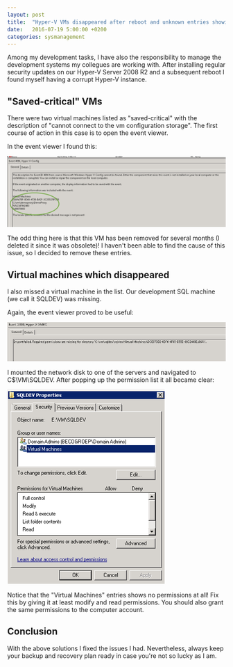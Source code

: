 ```yaml
---
layout: post
title:  "Hyper-V VMs disappeared after reboot and unknown entries showing 'saved-critical'"
date:   2016-07-19 5:00:00 +0200
categories: sysmanagement
---
```


Among my development tasks, I have also the responsibility to manage the development systems my collegues are working with. After installing regular security updates on our Hyper-V Server 2008 R2 and a subsequent reboot I found myself having a corrupt Hyper-V instance.

## "Saved-critical" VMs
There were two virtual machines listed as "saved-critical" with the description of "cannot connect to the vm configuration storage". The first course of action in this case is to open the event viewer. 

In the event viewer I found this:

![Event viewer showing cause of saved-critical VM](/images/blog/2016-07-19-hyperv-saved-critical-vm-disappeared-after-reboot/sc.png)

The odd thing here is that this VM has been removed for several months (I deleted it since it was obsolete)! I haven't been able to find the cause of this issue, so I decided to remove these entries.

## Virtual machines which disappeared
I also missed a virtual machine in the list. Our development SQL machine (we call it SQLDEV) was missing. 

Again, the event viewer proved to be useful:

![Event viewer showing cause of disappearing virtual machine](/images/blog/2016-07-19-hyperv-saved-critical-vm-disappeared-after-reboot/perm.png)

I mounted the network disk to one of the servers and navigated to C$\VM\SQLDEV. After popping up the permission list it all became clear:

![Missing permissions being the cause of disappearing virtual machine](/images/blog/2016-07-19-hyperv-saved-critical-vm-disappeared-after-reboot/perm2.png)

Notice that the "Virtual Machines" entries shows no permissions at all! Fix this by giving it at least modify and read permissions. You should also grant the same permissions to the computer account.

## Conclusion
With the above solutions I fixed the issues I had. Nevertheless, always keep your backup and recovery plan ready in case you're not so lucky as I am.



